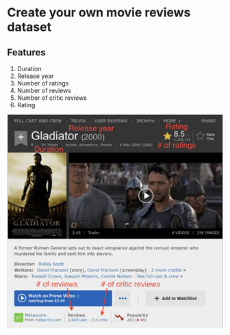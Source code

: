 # Create your own movie reviews dataset

## Features
1. Duration
1. Release year
1. Number of ratings
1. Number of reviews
1. Number of critic reviews
1. Rating


<p align="center">
  <img src="imdb.jpg" height=500>
</p>
